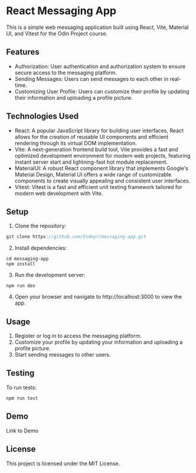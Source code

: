 # React Messaging App

This is a simple web messaging application built using React, Vite, Material UI, and Vitest for the Odin Project course.

## Features

- Authorization: User authentication and authorization system to ensure secure access to the messaging platform.
- Sending Messages: Users can send messages to each other in real-time.
- Customizing User Profile: Users can customize their profile by updating their information and uploading a profile picture.

## Technologies Used

- React: A popular JavaScript library for building user interfaces, React allows for the creation of reusable UI components and efficient rendering through its virtual DOM implementation.
- Vite: A next-generation frontend build tool, Vite provides a fast and optimized development environment for modern web projects, featuring instant server start and lightning-fast hot module replacement.
- MaterialUI: A robust React component library that implements Google's Material Design, Material UI offers a wide range of customizable components to create visually appealing and consistent user interfaces.
- Vitest: Vitest is a fast and efficient unit testing framework tailored for modern web development with Vite.

## Setup

1. Clone the repository:

```node.js
git clone https://github.com/Endeyr/messaging-app.git
```

2. Install dependencies:

```
cd messaging-app
npm install
```

3. Run the development server:

```
npm run dev
```

4. Open your browser and navigate to http://localhost:3000 to view the app.

## Usage

1. Register or log in to access the messaging platform.
2. Customize your profile by updating your information and uploading a profile picture.
3. Start sending messages to other users.

## Testing

To run tests:

```
npm run test
```

## Demo

Link to Demo

## License

This project is licensed under the MIT License.
